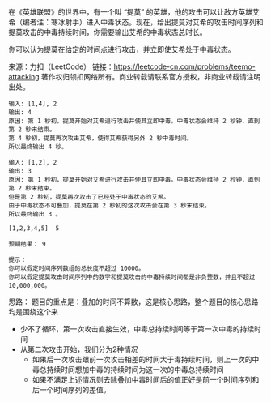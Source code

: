 在《英雄联盟》的世界中，有一个叫 “提莫” 的英雄，他的攻击可以让敌方英雄艾希（编者注：寒冰射手）进入中毒状态。现在，给出提莫对艾希的攻击时间序列和提莫攻击的中毒持续时间，你需要输出艾希的中毒状态总时长。

你可以认为提莫在给定的时间点进行攻击，并立即使艾希处于中毒状态。

来源：力扣（LeetCode）
链接：https://leetcode-cn.com/problems/teemo-attacking
著作权归领扣网络所有。商业转载请联系官方授权，非商业转载请注明出处。


```
输入: [1,4], 2
输出: 4
原因: 第 1 秒初，提莫开始对艾希进行攻击并使其立即中毒。中毒状态会维持 2 秒钟，直到第 2 秒末结束。
第 4 秒初，提莫再次攻击艾希，使得艾希获得另外 2 秒中毒时间。
所以最终输出 4 秒。
```

```
输入: [1,2], 2
输出: 3
原因: 第 1 秒初，提莫开始对艾希进行攻击并使其立即中毒。中毒状态会维持 2 秒钟，直到第 2 秒末结束。
但是第 2 秒初，提莫再次攻击了已经处于中毒状态的艾希。
由于中毒状态不可叠加，提莫在第 2 秒初的这次攻击会在第 3 秒末结束。
所以最终输出 3 。
```
```
[1,2,3,4,5]  5

预期结果： 9
```

```
提示：
你可以假定时间序列数组的总长度不超过 10000。
你可以假定提莫攻击时间序列中的数字和提莫攻击的中毒持续时间都是非负整数，并且不超过 10,000,000。
```
思路： 
题目的重点是：叠加的时间不算数，这是核心思路，整个题目的核心思路均是围绕这个来
- 少不了循环，第一次攻击直接生效，中毒总持续时间等于第一次中毒的持续时间
- 从第二次攻击开始，我们分为2种情况
    - 如果后一次攻击跟前一次攻击相差的时间大于毒持续时间，则上一次的中毒总持续时间想加中毒的持续时间为这一次的中毒总持续时间
    - 如果不满足上述情况则去除叠加中毒时间后的值正好是前一个时间序列和后一个时间序列的差值。
